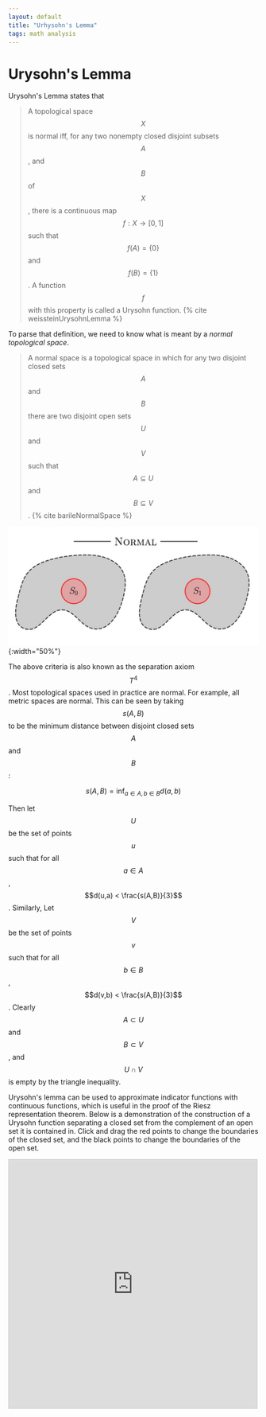 ```yaml
---
layout: default
title: "Urhysohn's Lemma"
tags: math analysis
---
```


# Urysohn's Lemma

Urysohn's Lemma states that

> A topological space $$ X $$ is normal iff, for any two nonempty closed disjoint subsets $$ A $$, and $$ B $$ of $$ X $$, there is a continuous map $$ f:X\to[0,1] $$ such that $$ f(A)=\{0\} $$ and $$ f(B)=\{1\} $$. A function $$ f $$ with this property is called a Urysohn function. {% cite weissteinUrysohnLemma %}

To parse that definition, we need to know what is meant by a _normal topological space_.

> A normal space is a topological space in which for any two disjoint closed sets $$ A $$ and $$ B $$ there are two disjoint open sets $$ U $$ and $$ V $$ such that $$ A \subseteq U $$ and $$ B \subseteq V $$. {% cite barileNormalSpace %}

![](/assets/T4-axiom.png){:width="50%"}

The above criteria is also known as the separation axiom $$T^4$$. Most topological spaces used in practice are normal. For example, all metric spaces are normal. This can be seen by taking $$s(A,B)$$ to be the minimum distance between disjoint closed sets $$A$$ and $$B$$:

$$
s(A,B) = \inf_{a\in A,b\in B} d(a,b)
$$

Then let $$ U $$ be the set of points $$ u $$ such that for all $$ a \in A $$, $$d(u,a) < \frac{s(A,B)}{3}$$. Similarly, Let $$V$$ be the set of points $$v$$ such that for all $$b \in B$$, $$d(v,b) < \frac{s(A,B)}{3}$$. Clearly $$A \subset U$$ and $$B \subset V$$, and $$U \cap V$$ is empty by the triangle inequality.

Urysohn's lemma can be used to approximate indicator functions with continuous functions, which is useful in the proof of the Riesz representation theorem. Below is a demonstration of the construction of a Urysohn function separating a closed set from the complement of an open set it is contained in. Click and drag the red points to change the boundaries of the closed set, and the black points to change the boundaries of the open set.

<iframe src="https://www.desmos.com/calculator/5lwgqjgxvv?embed" width="500px" height="500px" style="border: 1px solid #ccc" frameborder=0></iframe>
